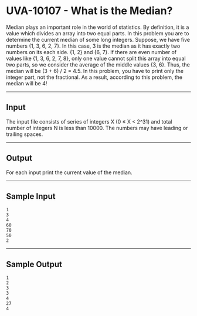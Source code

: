 # UVA-10107 - What is the Median?

Median plays an important role in the world of statistics. By definition, it is a value which divides an array into two equal parts. In this problem you are to determine the current median of some long integers. Suppose, we have five numbers {1, 3, 6, 2, 7}. In this case, 3 is the median as it has exactly two numbers on its each side. {1, 2} and {6, 7}. If there are even number of values like {1, 3, 6, 2, 7, 8}, only one value cannot split this array into equal two parts, so we consider the average of the middle values {3, 6}. Thus, the median will be (3 + 6) / 2 = 4.5. In this problem, you have to print only the integer part, not the fractional. As a result, according to this problem, the median will be 4!

---
## Input

The input file consists of series of integers X (0 ≤ X < 2^31) and total number of integers N is less than 10000. The numbers may have leading or trailing spaces.     

---
## Output

For each input print the current value of the median.

---
## Sample Input

```
1
3
4
60
70
50
2
```

---
## Sample Output

```
1
2
3
3
4
27
4
```